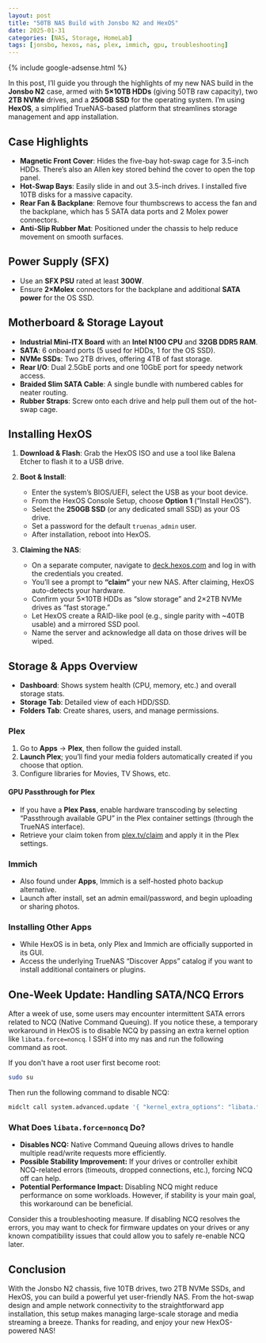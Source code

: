 ```yaml
---
layout: post
title: "50TB NAS Build with Jonsbo N2 and HexOS"
date: 2025-01-31
categories: [NAS, Storage, HomeLab]
tags: [jonsbo, hexos, nas, plex, immich, gpu, troubleshooting]
---
```


{% include google-adsense.html %}

In this post, I’ll guide you through the highlights of my new NAS build in the **Jonsbo N2** case, armed with **5×10TB HDDs** (giving 50TB raw capacity), two **2TB NVMe** drives, and a **250GB SSD** for the operating system. I’m using **HexOS**, a simplified TrueNAS-based platform that streamlines storage management and app installation.

## Case Highlights

- **Magnetic Front Cover**: Hides the five-bay hot-swap cage for 3.5-inch HDDs. There’s also an Allen key stored behind the cover to open the top panel.
- **Hot-Swap Bays**: Easily slide in and out 3.5-inch drives. I installed five 10TB disks for a massive capacity.
- **Rear Fan & Backplane**: Remove four thumbscrews to access the fan and the backplane, which has 5 SATA data ports and 2 Molex power connectors.
- **Anti-Slip Rubber Mat**: Positioned under the chassis to help reduce movement on smooth surfaces.

## Power Supply (SFX)

- Use an **SFX PSU** rated at least **300W**.  
- Ensure **2×Molex** connectors for the backplane and additional **SATA power** for the OS SSD.  

## Motherboard & Storage Layout

- **Industrial Mini-ITX Board** with an **Intel N100 CPU** and **32GB DDR5 RAM**.  
- **SATA**: 6 onboard ports (5 used for HDDs, 1 for the OS SSD).  
- **NVMe SSDs**: Two 2TB drives, offering 4TB of fast storage.  
- **Rear I/O**: Dual 2.5GbE ports and one 10GbE port for speedy network access.  
- **Braided Slim SATA Cable**: A single bundle with numbered cables for neater routing.  
- **Rubber Straps**: Screw onto each drive and help pull them out of the hot-swap cage.

## Installing HexOS

1. **Download & Flash**: Grab the HexOS ISO and use a tool like Balena Etcher to flash it to a USB drive.  
2. **Boot & Install**:  
   - Enter the system’s BIOS/UEFI, select the USB as your boot device.  
   - From the HexOS Console Setup, choose **Option 1** (“Install HexOS”).  
   - Select the **250GB SSD** (or any dedicated small SSD) as your OS drive.  
   - Set a password for the default `truenas_admin` user.  
   - After installation, reboot into HexOS.

3. **Claiming the NAS**:  
   - On a separate computer, navigate to [deck.hexos.com](https://deck.hexos.com) and log in with the credentials you created.  
   - You’ll see a prompt to **“claim”** your new NAS. After claiming, HexOS auto-detects your hardware.  
   - Confirm your 5×10TB HDDs as “slow storage” and 2×2TB NVMe drives as “fast storage.”  
   - Let HexOS create a RAID-like pool (e.g., single parity with ~40TB usable) and a mirrored SSD pool.  
   - Name the server and acknowledge all data on those drives will be wiped.

## Storage & Apps Overview

- **Dashboard**: Shows system health (CPU, memory, etc.) and overall storage stats.  
- **Storage Tab**: Detailed view of each HDD/SSD.  
- **Folders Tab**: Create shares, users, and manage permissions.  

### Plex

1. Go to **Apps** → **Plex**, then follow the guided install.  
2. **Launch Plex**; you’ll find your media folders automatically created if you choose that option.  
3. Configure libraries for Movies, TV Shows, etc.

#### GPU Passthrough for Plex

- If you have a **Plex Pass**, enable hardware transcoding by selecting “Passthrough available GPU” in the Plex container settings (through the TrueNAS interface).  
- Retrieve your claim token from [plex.tv/claim](https://plex.tv/claim) and apply it in the Plex settings.

### Immich

- Also found under **Apps**, Immich is a self-hosted photo backup alternative.  
- Launch after install, set an admin email/password, and begin uploading or sharing photos.

### Installing Other Apps

- While HexOS is in beta, only Plex and Immich are officially supported in its GUI.  
- Access the underlying TrueNAS “Discover Apps” catalog if you want to install additional containers or plugins.


## One-Week Update: Handling SATA/NCQ Errors

After a week of use, some users may encounter intermittent SATA errors related to NCQ (Native Command Queuing). If you notice these, a temporary workaround in HexOS is to disable NCQ by passing an extra kernel option like `libata.force=noncq`.
I SSH'd into my nas and run the following command as root.

If you don't have a root user first become root:

```bash
sudo su
```

Then run the following command to disable NCQ:

```bash
midclt call system.advanced.update '{ "kernel_extra_options": "libata.force=noncq" }'
```

### What Does `libata.force=noncq` Do?

- **Disables NCQ:** Native Command Queuing allows drives to handle multiple read/write requests more efficiently.  
- **Possible Stability Improvement:** If your drives or controller exhibit NCQ-related errors (timeouts, dropped connections, etc.), forcing NCQ off can help.  
- **Potential Performance Impact:** Disabling NCQ might reduce performance on some workloads. However, if stability is your main goal, this workaround can be beneficial.

Consider this a troubleshooting measure. If disabling NCQ resolves the errors, you may want to check for firmware updates on your drives or any known compatibility issues that could allow you to safely re-enable NCQ later.


## Conclusion

With the Jonsbo N2 chassis, five 10TB drives, two 2TB NVMe SSDs, and HexOS, you can build a powerful yet user-friendly NAS. From the hot-swap design and ample network connectivity to the straightforward app installation, this setup makes managing large-scale storage and media streaming a breeze. Thanks for reading, and enjoy your new HexOS-powered NAS!


